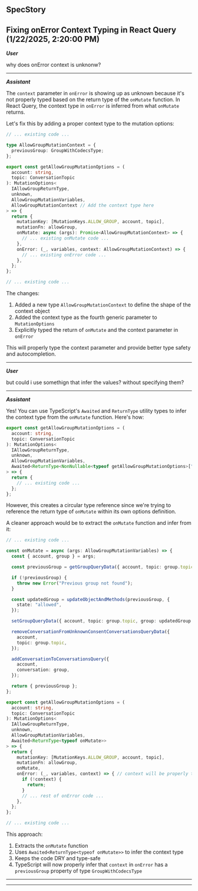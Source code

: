 ## SpecStory

## Fixing onError Context Typing in React Query (1/22/2025, 2:20:00 PM)

_**User**_

why does onError context is unknonw?

---

_**Assistant**_

The `context` parameter in `onError` is showing up as unknown because it's not properly typed based on the return type of the `onMutate` function. In React Query, the context type in `onError` is inferred from what `onMutate` returns.

Let's fix this by adding a proper context type to the mutation options:

```typescript:features/consent/use-allow-group.mutation.ts
// ... existing code ...

type AllowGroupMutationContext = {
  previousGroup: GroupWithCodecsType;
};

export const getAllowGroupMutationOptions = (
  account: string,
  topic: ConversationTopic
): MutationOptions<
  IAllowGroupReturnType,
  unknown,
  AllowGroupMutationVariables,
  AllowGroupMutationContext // Add the context type here
> => {
  return {
    mutationKey: [MutationKeys.ALLOW_GROUP, account, topic],
    mutationFn: allowGroup,
    onMutate: async (args): Promise<AllowGroupMutationContext> => {
      // ... existing onMutate code ...
    },
    onError: (_, variables, context: AllowGroupMutationContext) => {
      // ... existing onError code ...
    },
  };
};

// ... existing code ...
```

The changes:
1. Added a new type `AllowGroupMutationContext` to define the shape of the context object
2. Added the context type as the fourth generic parameter to `MutationOptions`
3. Explicitly typed the return of `onMutate` and the context parameter in `onError`

This will properly type the context parameter and provide better type safety and autocompletion.

---

_**User**_

but could i use somethign that infer the values? without specifying them?

---

_**Assistant**_

Yes! You can use TypeScript's `Awaited` and `ReturnType` utility types to infer the context type from the `onMutate` function. Here's how:

```typescript:features/consent/use-allow-group.mutation.ts
export const getAllowGroupMutationOptions = (
  account: string,
  topic: ConversationTopic
): MutationOptions<
  IAllowGroupReturnType,
  unknown,
  AllowGroupMutationVariables,
  Awaited<ReturnType<NonNullable<typeof getAllowGroupMutationOptions>[""]["onMutate"]>>
> => {
  return {
    // ... existing code ...
  };
};
```

However, this creates a circular type reference since we're trying to reference the return type of `onMutate` within its own options definition. 

A cleaner approach would be to extract the `onMutate` function and infer from it:

```typescript:features/consent/use-allow-group.mutation.ts
// ... existing code ...

const onMutate = async (args: AllowGroupMutationVariables) => {
  const { account, group } = args;

  const previousGroup = getGroupQueryData({ account, topic: group.topic });

  if (!previousGroup) {
    throw new Error("Previous group not found");
  }

  const updatedGroup = updateObjectAndMethods(previousGroup, {
    state: "allowed",
  });

  setGroupQueryData({ account, topic: group.topic, group: updatedGroup });

  removeConversationFromUnknownConsentConversationsQueryData({
    account,
    topic: group.topic,
  });

  addConversationToConversationsQuery({
    account,
    conversation: group,
  });

  return { previousGroup };
};

export const getAllowGroupMutationOptions = (
  account: string,
  topic: ConversationTopic
): MutationOptions<
  IAllowGroupReturnType,
  unknown,
  AllowGroupMutationVariables,
  Awaited<ReturnType<typeof onMutate>>
> => {
  return {
    mutationKey: [MutationKeys.ALLOW_GROUP, account, topic],
    mutationFn: allowGroup,
    onMutate,
    onError: (_, variables, context) => { // context will be properly typed now
      if (!context) {
        return;
      }
      // ... rest of onError code ...
    },
  };
};

// ... existing code ...
```

This approach:
1. Extracts the `onMutate` function
2. Uses `Awaited<ReturnType<typeof onMutate>>` to infer the context type
3. Keeps the code DRY and type-safe
4. TypeScript will now properly infer that `context` in `onError` has a `previousGroup` property of type `GroupWithCodecsType`

---



---

